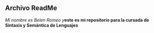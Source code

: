 ## Archivo ReadMe 
*Mi nombre es Belen Romeo y***este es mi repositorio para la cursada de Sintaxis y Semántica de Lenguajes**
